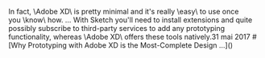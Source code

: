 In fact, \\Adobe XD\\ is pretty minimal and it's really \\easy\\ to use once you \\know\\ how. … With Sketch you'll need to install extensions and quite possibly subscribe to third-party services to add any prototyping functionality, whereas \\Adobe XD\\ offers these tools natively.31 mai 2017 # [Why Prototyping with Adobe XD is the Most-Complete Design …\]\()

